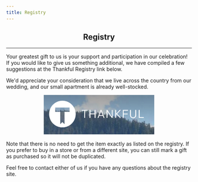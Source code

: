 ```yaml
---
title: Registry
---
```


<h2 align="center"> Registry </h2>

---

Your greatest gift to us is your support and participation in our celebration! If you would like to give us something additional, we have compiled a few suggestions at the Thankful Registry link below. 

We'd appreciate your consideration that we live across the country from our wedding, and our small apartment is already well-stocked.

<p align="center">
<a href="http://thankfulregistry.com/cecilia-micah" target="_blank"> <img src="img/thankfulReg.png" width="300px" id="registry-img"></a>

</p>

Note that there is no need to get the item exactly as listed on the registry. If you prefer to buy in a store or from a different site, 
you can still mark a gift as purchased so it will not be duplicated.

Feel free to contact either of us if you have any questions about the registry site. 


<!-- 


 -->
